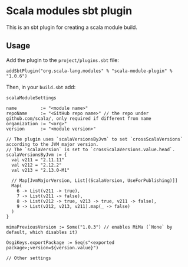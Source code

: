 # Scala modules sbt plugin

This is an sbt plugin for creating a scala module build.

## Usage

Add the plugin to the `project/plugins.sbt` file:

```
addSbtPlugin("org.scala-lang.modules" % "scala-module-plugin" % "1.0.6")
```

Then, in your `build.sbt` add:

```
scalaModuleSettings

name         := "<module name>"
repoName     := "<GitHub repo name>" // the repo under github.com/scala/, only required if different from name
organization := "<org>"
version      := "<module version>"

// The plugin uses `scalaVersionsByJvm` to set `crossScalaVersions` according to the JVM major version.
// The `scalaVersion` is set to `crossScalaVersions.value.head`.
scalaVersionsByJvm := {
  val v211 = "2.11.11"
  val v212 = "2.12.2"
  val v213 = "2.13.0-M1"

  // Map[JvmMajorVersion, List[(ScalaVersion, UseForPublishing)]]
  Map(
    6 -> List(v211 -> true),
    7 -> List(v211 -> false),
    8 -> List(v212 -> true, v213 -> true, v211 -> false),
    9 -> List(v212, v213, v211).map(_ -> false)
  )
}

mimaPreviousVersion := Some("1.0.3") // enables MiMa (`None` by default, which disables it)

OsgiKeys.exportPackage := Seq(s"<exported package>;version=${version.value}")

// Other settings
```
